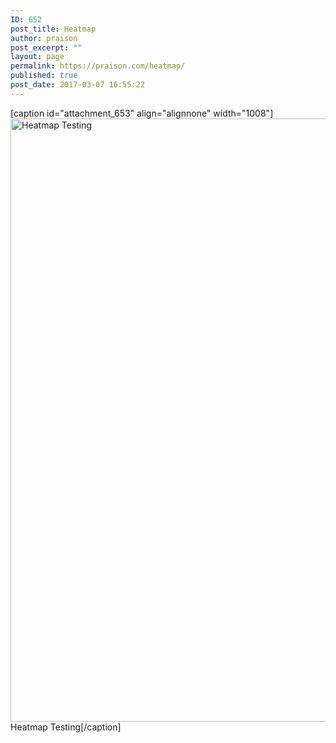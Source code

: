 ```yaml
---
ID: 652
post_title: Heatmap
author: praison
post_excerpt: ""
layout: page
permalink: https://praison.com/heatmap/
published: true
post_date: 2017-03-07 16:55:22
---
```

[caption id="attachment_653" align="alignnone" width="1008"]<img class="size-full wp-image-653" src="https://praison.com/wp-content/uploads/2017/03/4311167359_611a3109fb_o.jpg" alt="Heatmap Testing" width="1008" height="965" /> Heatmap Testing[/caption]
